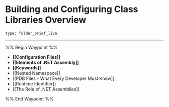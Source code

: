 # Building and Configuring Class Libraries Overview
 
```ccard
type: folder_brief_live
```
 
---

%% Begin Waypoint %%
- **[[Configuration Files]]**
- **[[Elements of .NET Assembly]]**
- **[[Keywords]]**
- [[Nested Namespace]]
- [[PDB Files - What Every Developer Must Know]]
- [[Runtime Identifier]]
- [[The Role of .NET Assemblies]]

%% End Waypoint %%